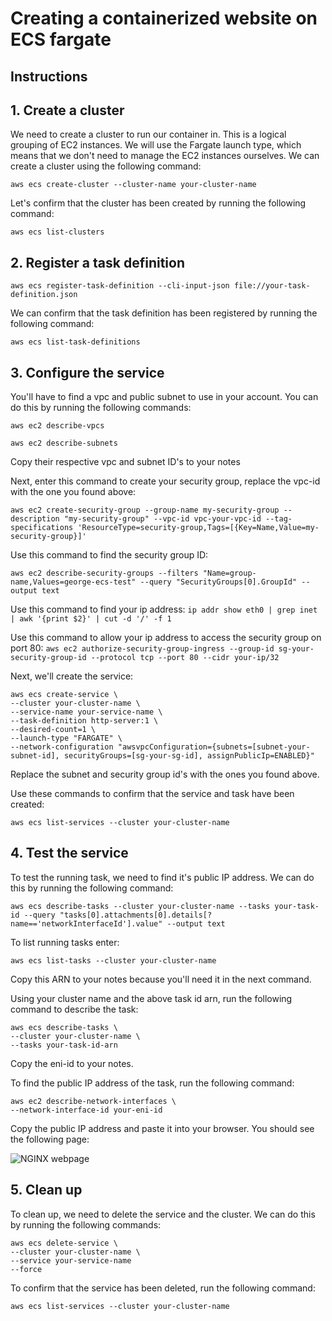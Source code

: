 # Creating a containerized website on ECS fargate
## Instructions

## 1. Create a cluster
We need to create a cluster to run our container in. This is a logical grouping of EC2 instances. We will use the Fargate launch type, which means that we don't need to manage the EC2 instances ourselves.
We can create a cluster using the following command:
```
aws ecs create-cluster --cluster-name your-cluster-name
```
Let's confirm that the cluster has been created by running the following command:
```
aws ecs list-clusters
```

## 2. Register a task definition
```
aws ecs register-task-definition --cli-input-json file://your-task-definition.json
```
We can confirm that the task definition has been registered by running the following command:
```
aws ecs list-task-definitions
```

## 3. Configure the service
You'll have to find a vpc and public subnet to use in your account. You can do this by running the following commands:
```
aws ec2 describe-vpcs

aws ec2 describe-subnets
```
Copy their respective vpc and subnet ID's to your notes

Next, enter this command to create your security group, replace the vpc-id with the one you found above:
```
aws ec2 create-security-group --group-name my-security-group --description "my-security-group" --vpc-id vpc-your-vpc-id --tag-specifications 'ResourceType=security-group,Tags=[{Key=Name,Value=my-security-group}]'
```

Use this command to find the security group ID:
```
aws ec2 describe-security-groups --filters "Name=group-name,Values=george-ecs-test" --query "SecurityGroups[0].GroupId" --output text
```
Use this command to find your ip address:
```ip addr show eth0 | grep inet | awk '{print $2}' | cut -d '/' -f 1```

Use this command to allow your ip address to access the security group on port 80:
```aws ec2 authorize-security-group-ingress --group-id sg-your-security-group-id --protocol tcp --port 80 --cidr your-ip/32```

Next, we'll create the service:
```
aws ecs create-service \
--cluster your-cluster-name \
--service-name your-service-name \
--task-definition http-server:1 \
--desired-count=1 \
--launch-type "FARGATE" \
--network-configuration "awsvpcConfiguration={subnets=[subnet-your-subnet-id], securityGroups=[sg-your-sg-id], assignPublicIp=ENABLED}"
```
Replace the subnet and security group id's with the ones you found above.

Use these commands to confirm that the service and task have been created:
``` 
aws ecs list-services --cluster your-cluster-name
```

## 4. Test the service
To test the running task, we need to find it's public IP address. We can do this by running the following command:
```
aws ecs describe-tasks --cluster your-cluster-name --tasks your-task-id --query "tasks[0].attachments[0].details[?name=='networkInterfaceId'].value" --output text
```

To list running tasks enter:
```
aws ecs list-tasks --cluster your-cluster-name
```
Copy this ARN to your notes because you'll need it in the next command.

Using your cluster name and the above task id arn, run the following command to describe the task:
```
aws ecs describe-tasks \
--cluster your-cluster-name \
--tasks your-task-id-arn
```
Copy the eni-id to your notes.

To find the public IP address of the task, run the following command:
```
aws ec2 describe-network-interfaces \
--network-interface-id your-eni-id
```
Copy the public IP address and paste it into your browser. You should see the following page:

![NGINX webpage](image.png)

## 5. Clean up
To clean up, we need to delete the service and the cluster. We can do this by running the following commands:
```
aws ecs delete-service \
--cluster your-cluster-name \
--service your-service-name
--force
```
To confirm that the service has been deleted, run the following command:
```
aws ecs list-services --cluster your-cluster-name
```